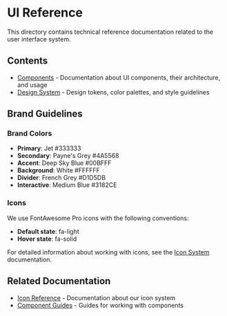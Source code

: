 # UI Reference

This directory contains technical reference documentation related to the user interface system.

## Contents

- [Components](./components/) - Documentation about UI components, their architecture, and usage
- [Design System](./design-system/) - Design tokens, color palettes, and style guidelines

## Brand Guidelines

### Brand Colors

- **Primary**: Jet #333333
- **Secondary**: Payne's Grey #4A5568
- **Accent**: Deep Sky Blue #00BFFF
- **Background**: White #FFFFFF
- **Divider**: French Grey #D1D5DB
- **Interactive**: Medium Blue #3182CE

### Icons

We use FontAwesome Pro icons with the following conventions:

- **Default state**: fa-light
- **Hover state**: fa-solid

For detailed information about working with icons, see the [Icon System](../icons/icon-system.md) documentation.

## Related Documentation

- [Icon Reference](../icons/) - Documentation about our icon system
- [Component Guides](../../guides/developer/components/) - Guides for working with components
